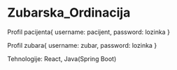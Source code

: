 # Zubarska_Ordinacija

Profil pacijenta{
username: pacijent,
password: lozinka
}

Profil zubara{
username: zubar,
password: lozinka
}

Tehnologije: React, Java(Spring Boot)

